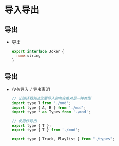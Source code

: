 # 导入导出

## 导出

  - 导出

    ```javascript
    export interface Joker {
      name:string
    }
    ```

## 导出

  - 仅仅导入 / 导出声明

    ```javascript
    // 让编译器知道您要导入的内容绝对是一种类型
    import type T from './mod';
    import type { A, B } from './mod';
    import type * as Types from './mod';

    // 仅用作导出
    export type { T };
    export type { T } from './mod';

    ```

    ```javascript
    export type { Track, Playlist } from "./types";
    ```
